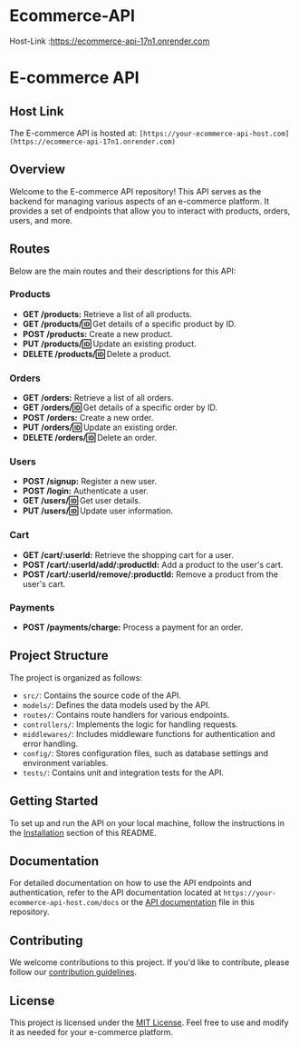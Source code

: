 # Ecommerce-API

Host-Link :https://ecommerce-api-17n1.onrender.com

# E-commerce API

## Host Link
The E-commerce API is hosted at: `[https://your-ecommerce-api-host.com](https://ecommerce-api-17n1.onrender.com)`

## Overview
Welcome to the E-commerce API repository! This API serves as the backend for managing various aspects of an e-commerce platform. It provides a set of endpoints that allow you to interact with products, orders, users, and more.

## Routes
Below are the main routes and their descriptions for this API:

### Products
- **GET /products:** Retrieve a list of all products.
- **GET /products/:id:** Get details of a specific product by ID.
- **POST /products:** Create a new product.
- **PUT /products/:id:** Update an existing product.
- **DELETE /products/:id:** Delete a product.

### Orders
- **GET /orders:** Retrieve a list of all orders.
- **GET /orders/:id:** Get details of a specific order by ID.
- **POST /orders:** Create a new order.
- **PUT /orders/:id:** Update an existing order.
- **DELETE /orders/:id:** Delete an order.

### Users
- **POST /signup:** Register a new user.
- **POST /login:** Authenticate a user.
- **GET /users/:id:** Get user details.
- **PUT /users/:id:** Update user information.

### Cart
- **GET /cart/:userId:** Retrieve the shopping cart for a user.
- **POST /cart/:userId/add/:productId:** Add a product to the user's cart.
- **POST /cart/:userId/remove/:productId:** Remove a product from the user's cart.

### Payments
- **POST /payments/charge:** Process a payment for an order.

## Project Structure
The project is organized as follows:

- `src/`: Contains the source code of the API.
- `models/`: Defines the data models used by the API.
- `routes/`: Contains route handlers for various endpoints.
- `controllers/`: Implements the logic for handling requests.
- `middlewares/`: Includes middleware functions for authentication and error handling.
- `config/`: Stores configuration files, such as database settings and environment variables.
- `tests/`: Contains unit and integration tests for the API.

## Getting Started
To set up and run the API on your local machine, follow the instructions in the [Installation](#installation) section of this README.

## Documentation
For detailed documentation on how to use the API endpoints and authentication, refer to the API documentation located at `https://your-ecommerce-api-host.com/docs` or the [API documentation](api-documentation.md) file in this repository.

## Contributing
We welcome contributions to this project. If you'd like to contribute, please follow our [contribution guidelines](CONTRIBUTING.md).

## License
This project is licensed under the [MIT License](LICENSE). Feel free to use and modify it as needed for your e-commerce platform.



